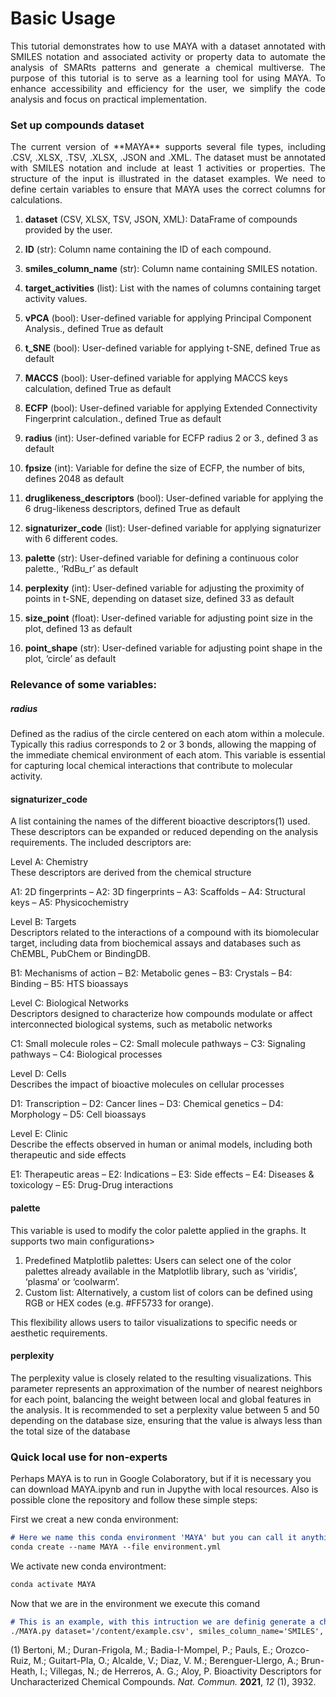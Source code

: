 # **Basic Usage**

<p align='justify'>
This tutorial demonstrates how to use MAYA with a dataset annotated with SMILES notation and associated activity or property data to automate the analysis of SMARts patterns and generate a chemical multiverse. The purpose of this tutorial is to serve as a learning tool for using MAYA. To enhance accessibility and efficiency for the user, we simplify the code analysis and focus on practical implementation.

### Set up compounds dataset  
<p align='justify'>
The current version of **MAYA** supports several file types, including .CSV, .XLSX, .TSV, .XLSX, .JSON and .XML.  
The dataset must be annotated with SMILES notation and include at least 1 activities or properties. The structure of the input is illustrated in the dataset examples. We need to define certain variables to ensure that MAYA uses the correct columns for calculations.

1. **dataset** (CSV, XLSX, TSV, JSON, XML): DataFrame of compounds provided by the user.

2. **ID** (str): Column name containing the ID of each compound. 

3. **smiles\_column\_name** (str): Column name containing SMILES notation.

4. **target\_activities** (list): List with the names of columns containing target activity values.

5. **vPCA** (bool): User-defined variable for applying Principal Component Analysis., defined True as default

6. **t\_SNE** (bool): User-defined variable for applying t-SNE, defined True as default

7. **MACCS** (bool): User-defined variable for applying MACCS keys calculation, defined True as default

8. **ECFP** (bool): User-defined variable for applying Extended Connectivity Fingerprint calculation., defined True as default

9. **radius** (int): User-defined variable for ECFP radius 2 or 3., defined 3 as default

10. **fpsize** (int): Variable for define the size of ECFP, the number of bits, defines 2048 as default

11. **druglikeness\_descriptors** (bool): User-defined variable for applying the 6 drug-likeness descriptors, defined True as default

12. **signaturizer\_code** (list): User-defined variable for applying signaturizer with 6 different codes.

13. **palette** (str): User-defined variable for defining a continuous color palette., ‘RdBu\_r’ as default

14. **perplexity** (int): User-defined variable for adjusting the proximity of points in t-SNE, depending on dataset size, defined 33 as default

15. **size\_point** (float): User-defined variable for adjusting point size in the plot, defined 13 as default

16. **point\_shape** (str): User-defined variable for adjusting point shape in the plot, ‘circle’ as default

### Relevance of some variables:

##### **radius**  
Defined as the radius of the circle centered on each atom within a molecule. Typically this radius corresponds to 2 or 3 bonds, allowing the mapping of the immediate chemical environment of each atom. This variable is essential for capturing local chemical interactions that contribute to molecular activity.

#### **signaturizer\_code**  
A list containing the names of the different bioactive descriptors(1) used. These descriptors can be expanded or reduced depending on the analysis requirements. The included descriptors are:

Level A: Chemistry  
These descriptors are derived from the chemical structure

A1: 2D fingerprints  – A2: 3D fingerprints  – A3: Scaffolds  – A4: Structural keys  –  A5: Physicochemistry

Level B: Targets  
Descriptors related to the interactions of a compound with its biomolecular target, including data from biochemical assays and databases such as ChEMBL, PubChem or BindingDB.  
   
B1: Mechanisms of action  – B2: Metabolic genes – B3: Crystals – B4: Binding – B5: HTS bioassays

Level C: Biological Networks  
Descriptors designed to characterize how compounds modulate or affect interconnected biological systems, such as metabolic networks

C1: Small molecule roles – C2: Small molecule pathways – C3: Signaling pathways – C4: Biological processes

Level D: Cells  
Describes the impact of bioactive molecules on cellular processes

D1: Transcription – D2: Cancer lines – D3: Chemical genetics – D4: Morphology – D5: Cell bioassays

Level E: Clinic  
Describe the effects observed in human or animal models, including both therapeutic and side effects

E1: Therapeutic areas – E2: Indications – E3: Side effects – E4: Diseases & toxicology – E5: Drug-Drug interactions

#### **palette**  
This variable is used to modify the color palette applied in the graphs. It supports two main configurations\>

1. Predefined Matplotlib palettes: Users can select one of the color palettes already available in the Matplotlib library, such as ‘viridis’, ‘plasma’ or ‘coolwarm’.  
2. Custom list: Alternatively, a custom list of colors can be defined using RGB or HEX codes (e.g. \#FF5733 for orange).

This flexibility allows users to tailor visualizations to specific needs or aesthetic requirements.

#### **perplexity**  
The perplexity value is closely related to the resulting visualizations. This parameter represents an approximation of the number of nearest neighbors for each point, balancing the weight between local and global features in the analysis. It is recommended to set a perplexity value between 5 and 50 depending on the database size, ensuring that the value is always less than the total size of the database

### Quick local use for non-experts

Perhaps MAYA is to run in Google Colaboratory, but if it is necessary you can download MAYA.ipynb and run in Jupythe with local resources. Also is possible clone the repository and follow these simple steps:

First we creat a new conda environment:
```markdown
# Here we name this conda environment 'MAYA' but you can call it anything you like
conda create --name MAYA --file environment.yml
```
We activate new conda environtment:
```markdown
conda activate MAYA
```
Now that we are in the environment we execute this comand
```markdown
# This is an example, with this intruction we are definig generate a chemical multiverse wit PCA ans t-SNE and just ECFP
./MAYA.py dataset='/content/example.csv', smiles_column_name='SMILES', target_activities=['Target_1', 'Target_2', 'Target_3'], MACCS=False, ECFP=True, MD=False, vPCA=True, t-SNE=True
``` 

(1)	Bertoni, M.; Duran-Frigola, M.; Badia-I-Mompel, P.; Pauls, E.; Orozco-Ruiz, M.; Guitart-Pla, O.; Alcalde, V.; Diaz, V. M.; Berenguer-Llergo, A.; Brun-Heath, I.; Villegas, N.; de Herreros, A. G.; Aloy, P. Bioactivity Descriptors for Uncharacterized Chemical Compounds. *Nat. Commun.* **2021**, *12* (1), 3932\.

